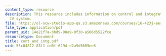 ```yaml
---
content_type: resource
description: This resource includes information on control and integration of the
  CV system.
file: https://ol-ocw-studio-app-qa.s3.amazonaws.com/courses/16-423j-aerospace-biomedical-and-life-support-engineering-spring-2006/55c0481283f1cd0f6294e2a9d5089ee6_cont_and_intg.pdf
file_type: application/pdf
parent_uid: 14e21f7a-bbd9-08e9-9f30-a506d5522fce
resourcetype: Document
title: cont_and_intg.pdf
uid: 55c04812-83f1-cd0f-6294-e2a9d5089ee6
---
```


